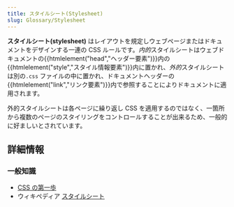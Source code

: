 ```yaml
---
title: スタイルシート(Stylesheet)
slug: Glossary/Stylesheet
---
```


**スタイルシート(stylesheet)** はレイアウトを規定しウェブページまたはドキュメントをデザインする一連の CSS ルールです。*内的*スタイルシートはウェブドキュメントの{{htmlelement("head","ヘッダー要素")}}内の{{htmlelement("style","スタイル情報要素")}}内に置かれ、*外的*スタイルシートは別の`.css` ファイルの中に置かれ、ドキュメントヘッダーの{{htmlelement("link","リンク要素")}}内で参照することによりドキュメントに適用されます。

外的スタイルシートは各ページに繰り返し CSS を適用するのではなく、一箇所から複数のページのスタイリングをコントロールすることが出来るため、一般的に好ましいとされています。

## 詳細情報

### 一般知識

<!---->

- [CSS の第一歩](/ja/docs/Learn/CSS/First_steps)
- ウィキペディア [スタイルシート](https://ja.wikipedia.org/wiki/%E3%82%B9%E3%82%BF%E3%82%A4%E3%83%AB%E3%82%B7%E3%83%BC%E3%83%88)
